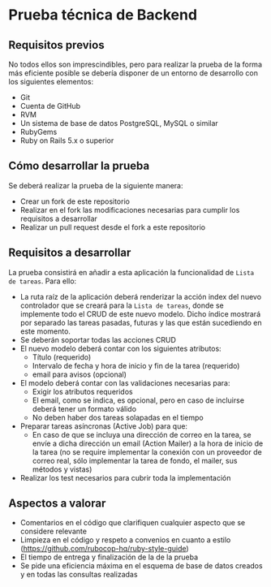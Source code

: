 # Prueba técnica de Backend

## Requisitos previos
No todos ellos son imprescindibles, pero para realizar la prueba de la forma más eficiente posible se debería disponer de un entorno de desarrollo con los siguientes elementos:
* Git
* Cuenta de GitHub
* RVM
* Un sistema de base de datos PostgreSQL, MySQL o similar
* RubyGems
* Ruby on Rails 5.x o superior

## Cómo desarrollar la prueba
Se deberá realizar la prueba de la siguiente manera:
* Crear un fork de este repositorio
* Realizar en el fork las modificaciones necesarias para cumplir los requisitos a desarrollar
* Realizar un pull request desde el fork a este repositorio

## Requisitos a desarrollar
La prueba consistirá en añadir a esta aplicación la funcionalidad de `Lista de tareas`. Para ello:
* La ruta raíz de la aplicación deberá renderizar la acción index del nuevo controlador que se creará para la `Lista de tareas`, donde se implemente todo el CRUD de este nuevo modelo. Dicho índice mostrará por separado las tareas pasadas, futuras y las que están sucediendo en este momento.
* Se deberán soportar todas las acciones CRUD
* El nuevo modelo deberá contar con los siguientes atributos:
  * Título (requerido)
  * Intervalo de fecha y hora de inicio y fin de la tarea (requerido)
  * email para avisos (opcional)
* El modelo deberá contar con las validaciones necesarias para:
  * Exigir los atributos requeridos
  * El email, como se indica, es opcional, pero en caso de incluirse deberá tener un formato válido
  * No deben haber dos tareas solapadas en el tiempo
* Preparar tareas asíncronas (Active Job) para que:
  * En caso de que se incluya una dirección de correo en la tarea, se envíe a dicha dirección un email (Action Mailer) a la hora de inicio de la tarea (no se require implementar la conexión con un proveedor de correo real, sólo implementar la tarea de fondo, el mailer, sus métodos y vistas)
* Realizar los test necesarios para cubrir toda la implementación

## Aspectos a valorar
* Comentarios en el código que clarifiquen cualquier aspecto que se considere relevante
* Limpieza en el código y respeto a convenios en cuanto a estilo (https://github.com/rubocop-hq/ruby-style-guide)
* El tiempo de entrega y finalización de la de la prueba
* Se pide una eficiencia máxima en el esquema de base de datos creados y en todas las consultas realizadas
